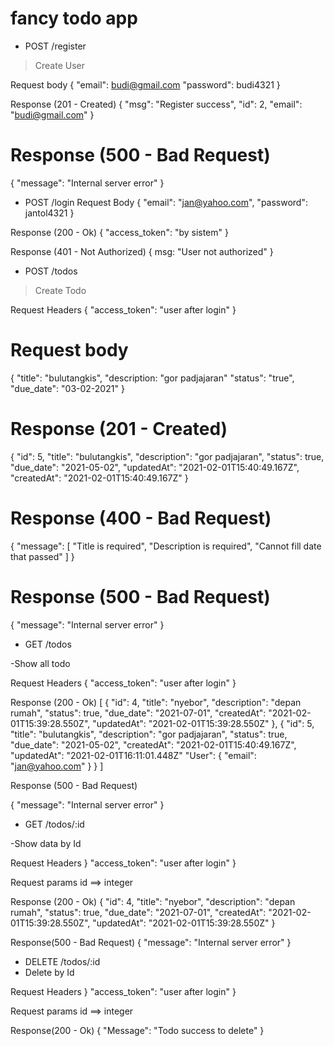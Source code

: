 # fancy todo app


- POST /register

> Create User

Request body 
{
    "email": budi@gmail.com
    "password": budi4321
}

Response (201 - Created)
{
    "msg": "Register success",
    "id": 2,
    "email": "budi@gmail.com"
}

Response (500 - Bad Request)
====
{
    "message": "Internal server error"
}

- POST /login
Request Body
{
    "email": "jan@yahoo.com",
    "password": jantol4321
}

Response (200 - Ok)
{
    "access_token": "by sistem"
}

Response (401 - Not Authorized)
{
    msg: "User not authorized"
}

- POST /todos

> Create Todo

Request Headers
{
    "access_token": "user after login"
}

Request body
============
{
    "title": "bulutangkis",
    "description: "gor padjajaran"
    "status": "true",
    "due_date": "03-02-2021"
}

Response (201 - Created)
========
{
    "id": 5,
    "title": "bulutangkis",
    "description": "gor padjajaran",
    "status": true,
    "due_date": "2021-05-02",
    "updatedAt": "2021-02-01T15:40:49.167Z",
    "createdAt": "2021-02-01T15:40:49.167Z"
}

Response (400 - Bad Request)
====
{
    "message": [
        "Title is required",
        "Description is required",
        "Cannot fill date that passed"
    ]
}

Response (500 - Bad Request)
====
{
    "message": "Internal server error"
}


- GET /todos

-Show all todo

Request Headers
{
    "access_token": "user after login"
}

Response (200 - Ok)
[
    {
        "id": 4,
        "title": "nyebor",
        "description": "depan rumah",
        "status": true,
        "due_date": "2021-07-01",
        "createdAt": "2021-02-01T15:39:28.550Z",
        "updatedAt": "2021-02-01T15:39:28.550Z"
    },
    {
        "id": 5,
        "title": "bulutangkis",
        "description": "gor padjajaran",
        "status": true,
        "due_date": "2021-05-02",
        "createdAt": "2021-02-01T15:40:49.167Z",
        "updatedAt": "2021-02-01T16:11:01.448Z"
        "User": {
            "email": "jan@yahoo.com"
        }
    }
]

Response (500 - Bad Request)

{
    "message": "Internal server error"
}


- GET /todos/:id

-Show data by Id

Request Headers
}
    "access_token": "user after login"
}

Request params
id ==> integer

Response (200 - Ok)
{
    "id": 4,
    "title": "nyebor",
    "description": "depan rumah",
    "status": true,
    "due_date": "2021-07-01",
    "createdAt": "2021-02-01T15:39:28.550Z",
    "updatedAt": "2021-02-01T15:39:28.550Z"
}

Response(500 - Bad Request)
{
    "message": "Internal server error"
}



- DELETE /todos/:id
- Delete by Id

Request Headers
}
    "access_token": "user after login"
}

Request params
id ==> integer

Response(200 - Ok)
{
    "Message": "Todo success to delete"
}